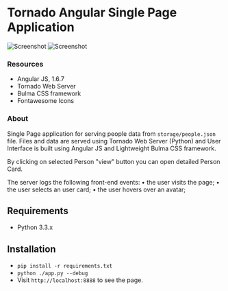 Tornado Angular Single Page Application
======================

![Screenshot](https://image.ibb.co/d9NVUG/1.png)
![Screenshot](https://image.ibb.co/mPyR3b/2.png)

### Resources
+ Angular JS, 1.6.7
+ Tornado Web Server
+ Bulma CSS framework
+ Fontawesome Icons

### About

Single Page application for serving people data from ```storage/people.json``` file.
Files and data are served using Tornado Web Server (Python) and 
User Interface is built using Angular JS and Lightweight Bulma CSS framework.

By clicking on selected Person "view" button you can open detailed Person Card.

The server logs the following front-end events:
• the user visits the page;
• the user selects an user card;
• the user hovers over an avatar;

## Requirements

+ Python 3.3.x

## Installation

+ `pip install -r requirements.txt`
+ `python ./app.py --debug`
+ Visit `http://localhost:8888` to see the page.

